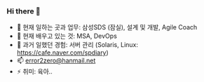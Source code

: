 ### Hi there 👋

- 🔭 현재 일하는 곳과 업무: 삼성SDS (잠실), 설계 및 개발, Agile Coach
- 🌱 현재 배우고 있는 것: MSA, DevOps
- 💬 과거 일했던 경험: 서버 관리 (Solaris, Linux: https://cafe.naver.com/spdiary)
- 📫 error2zero@hanmail.net
- ⚡ 취미: 육아..
